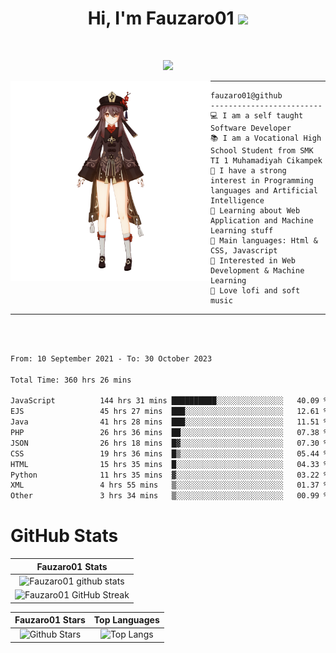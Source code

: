 <h1 align="center">
Hi, I'm Fauzaro01
  <img src="https://media.giphy.com/media/hvRJCLFzcasrR4ia7z/giphy.gif" width="30"></h1>
<br/>

<p align="center">
  <a href="https://github.com/DenverCoder1/readme-typing-svg"><img src="https://readme-typing-svg.herokuapp.com?lines=zZz;Full+Stack+Web+Developer;Student;Software%20Develover;Always%20learning%20new%20things&center=true&width=380&height=45"></a>
</p>

<img align="left" src="/assets/icon2.png" alt="Zeen" width="320" height="320" />
<hr>

```
fauzaro01@github
-------------------------
💻 I am a self taught Software Developer
📚 I am a Vocational High School Student from SMK TI 1 Muhamadiyah Cikampek
📝 I have a strong interest in Programming languages and Artificial Intelligence
🌱 Learning about Web Application and Machine Learning stuff
🌟 Main languages: Html & CSS, Javascript
🚩 Interested in Web Development & Machine Learning
🎵 Love lofi and soft music
```

<hr>
<br>
<br>
<div align="left">
<!--START_SECTION:waka-->

```txt
From: 10 September 2021 - To: 30 October 2023

Total Time: 360 hrs 26 mins

JavaScript          144 hrs 31 mins ██████████░░░░░░░░░░░░░░░   40.09 %
EJS                 45 hrs 27 mins  ███░░░░░░░░░░░░░░░░░░░░░░   12.61 %
Java                41 hrs 28 mins  ███░░░░░░░░░░░░░░░░░░░░░░   11.51 %
PHP                 26 hrs 36 mins  ██░░░░░░░░░░░░░░░░░░░░░░░   07.38 %
JSON                26 hrs 18 mins  █▓░░░░░░░░░░░░░░░░░░░░░░░   07.30 %
CSS                 19 hrs 36 mins  █▒░░░░░░░░░░░░░░░░░░░░░░░   05.44 %
HTML                15 hrs 35 mins  █░░░░░░░░░░░░░░░░░░░░░░░░   04.33 %
Python              11 hrs 35 mins  ▓░░░░░░░░░░░░░░░░░░░░░░░░   03.22 %
XML                 4 hrs 55 mins   ▒░░░░░░░░░░░░░░░░░░░░░░░░   01.37 %
Other               3 hrs 34 mins   ▒░░░░░░░░░░░░░░░░░░░░░░░░   00.99 %
```

<!--END_SECTION:waka-->
</div>

# GitHub Stats

|                                                            Fauzaro01 Stats                                                            |
| :--------------------------------------------------------------------------------------------------------------------------------------------: |
|        ![Fauzaro01 github stats](https://github-readme-stats.vercel.app/api?username=Fauzaro01&show_icons=true&theme=algolia)        |
|              ![Fauzaro01 GitHub Streak](https://github-readme-streak-stats.herokuapp.com/?user=Fauzaro01&theme=algolia)              |

|                                                                                              Fauzaro01 Stars                                                                                              |                                                           Top Languages                                                           |
| :----------------------------------------------------------------------------------------------------------------------------------------------------------------------------------------------------------------: | :-------------------------------------------------------------------------------------------------------------------------------: |
| ![Github Stars](https://github-readme-stats.vercel.app/api?username=Fauzaro01&show_icons=true&locale=en&count_private=true&hide_rank=true&custom_title=My%20GitHub%20Stats&disable_animations=true&theme=algolia) | ![Top Langs](https://github-readme-stats.vercel.app/api/top-langs/?username=Fauzaro01&langs_count=8&theme=algolia&layout=compact) |


